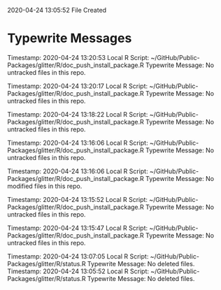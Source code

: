 2020-04-24 13:05:52 	File Created

# Typewrite Messages
Timestamp:	2020-04-24 13:20:53
Local R Script:	~/GitHub/Public-Packages/glitter/R/doc_push_install_package.R
Typewrite Message:		No untracked files in this repo.

Timestamp:	2020-04-24 13:20:17
Local R Script:	~/GitHub/Public-Packages/glitter/R/doc_push_install_package.R
Typewrite Message:		No untracked files in this repo.

Timestamp:	2020-04-24 13:18:22
Local R Script:	~/GitHub/Public-Packages/glitter/R/doc_push_install_package.R
Typewrite Message:		No untracked files in this repo.

Timestamp:	2020-04-24 13:16:06
Local R Script:	~/GitHub/Public-Packages/glitter/R/doc_push_install_package.R
Typewrite Message:		No untracked files in this repo.

Timestamp:	2020-04-24 13:16:06
Local R Script:	~/GitHub/Public-Packages/glitter/R/doc_push_install_package.R
Typewrite Message:		No modified files in this repo.

Timestamp:	2020-04-24 13:15:52
Local R Script:	~/GitHub/Public-Packages/glitter/R/doc_push_install_package.R
Typewrite Message:		No untracked files in this repo.

Timestamp:	2020-04-24 13:15:47
Local R Script:	~/GitHub/Public-Packages/glitter/R/doc_push_install_package.R
Typewrite Message:		No untracked files in this repo.

Timestamp:	2020-04-24 13:07:05
Local R Script:	~/GitHub/Public-Packages/glitter/R/status.R
Typewrite Message:	No deleted files.
Timestamp:	2020-04-24 13:05:52
Local R Script:	~/GitHub/Public-Packages/glitter/R/status.R
Typewrite Message:	No deleted files.

